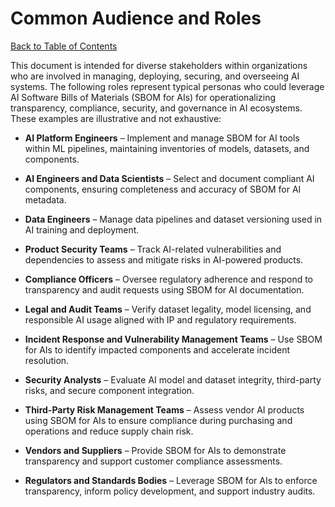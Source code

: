 # Common Audience and Roles

[Back to Table of Contents](../README.md#table-of-contents)

This document is intended for diverse stakeholders within organizations who are involved in managing, deploying, securing, and overseeing AI systems. The following roles represent typical personas who could leverage AI Software Bills of Materials (SBOM for AIs) for operationalizing transparency, compliance, security, and governance in AI ecosystems. These examples are illustrative and not exhaustive:

*   **AI Platform Engineers** – Implement and manage SBOM for AI tools within ML pipelines, maintaining inventories of models, datasets, and components.

*   **AI Engineers and Data Scientists** – Select and document compliant AI components, ensuring completeness and accuracy of SBOM for AI metadata.

*   **Data Engineers** – Manage data pipelines and dataset versioning used in AI training and deployment.

*   **Product Security Teams** – Track AI-related vulnerabilities and dependencies to assess and mitigate risks in AI-powered products.

*   **Compliance Officers** – Oversee regulatory adherence and respond to transparency and audit requests using SBOM for AI documentation.

*   **Legal and Audit Teams** – Verify dataset legality, model licensing, and responsible AI usage aligned with IP and regulatory requirements.

*   **Incident Response and Vulnerability Management Teams** – Use SBOM for AIs to identify impacted components and accelerate incident resolution.

*   **Security Analysts** – Evaluate AI model and dataset integrity, third-party risks, and secure component integration.

*   **Third-Party Risk Management Teams** – Assess vendor AI products using SBOM for AIs to ensure compliance during purchasing and operations and reduce supply chain risk.

*   **Vendors and Suppliers** – Provide SBOM for AIs to demonstrate transparency and support customer compliance assessments.

*   **Regulators and Standards Bodies** – Leverage SBOM for AIs to enforce transparency, inform policy development, and support industry audits.


